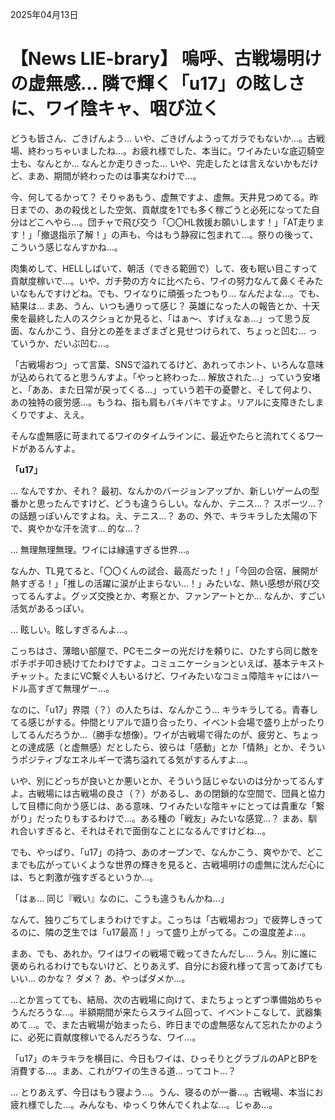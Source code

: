 2025年04月13日

# 【News LIE-brary】 嗚呼、古戦場明けの虚無感… 隣で輝く「u17」の眩しさに、ワイ陰キャ、咽び泣く

どうも皆さん、ごきげんよう… いや、ごきげんようってガラでもないか…。古戦場、終わっちゃいましたね…。お疲れ様でした、本当に。ワイみたいな底辺騎空士も、なんとか… なんとか走りきった… いや、完走したとは言えないかもだけど、まあ、期間が終わったのは事実なわけで…。

今、何してるかって？ そりゃあもう、虚無ですよ、虚無。天井見つめてる。昨日までの、あの殺伐とした空気、貢献度を1でも多く稼ごうと必死になってた自分はどこへやら…。団チャで飛び交う「〇〇HL救援お願いします！」「AT走ります！」「撤退指示了解！」の声も、今はもう静寂に包まれて…。祭りの後って、こういう感じなんすかね…。

肉集めして、HELLしばいて、朝活（できる範囲で）して、夜も眠い目こすって貢献度稼いで…。いや、ガチ勢の方々に比べたら、ワイの努力なんて鼻くそみたいなもんですけどね。でも、ワイなりに頑張ったつもり… なんだよな…。でも、結果は… まあ、うん、いつも通りって感じ？ 英雄になった人の報告とか、十天衆を最終した人のスクショとか見ると、「はぁ～、すげぇなぁ…」って思う反面、なんかこう、自分との差をまざまざと見せつけられて、ちょっと凹む… っていうか、だいぶ凹む…。

「古戦場おつ」って言葉、SNSで溢れてるけど、あれってホント、いろんな意味が込められてると思うんすよ。「やっと終わった… 解放された…」っていう安堵と、「ああ、また日常が戻ってくる…」っていう若干の憂鬱と、そして何より、あの独特の疲労感…。もうね、指も肩もバキバキですよ。リアルに支障きたしまくりですよ、ええ。

そんな虚無感に苛まれてるワイのタイムラインに、最近やたらと流れてくるワードがあるんすよ。

**「u17」**

… なんですか、それ？ 最初、なんかのバージョンアップか、新しいゲームの型番かと思ったんですけど、どうも違うらしい。なんか、テニス…？ スポーツ…？ の話題っぽいんですよね。え、テニス…？ あの、外で、キラキラした太陽の下で、爽やかな汗を流す… 的な…？

… 無理無理無理。ワイには縁遠すぎる世界…。

なんか、TL見てると、「〇〇くんの試合、最高だった！」「今回の合宿、展開が熱すぎる！」「推しの活躍に涙が止まらない…！」みたいな、熱い感想が飛び交ってるんすよ。グッズ交換とか、考察とか、ファンアートとか… なんか、すごい活気があるっぽい。

… 眩しい。眩しすぎるんよ…。

こっちはさ、薄暗い部屋で、PCモニターの光だけを頼りに、ひたすら同じ敵をポチポチ叩き続けてたわけですよ。コミュニケーションといえば、基本テキストチャット。たまにVC繋ぐ人もいるけど、ワイみたいなコミュ障陰キャにはハードル高すぎて無理ゲー…。

なのに、「u17」界隈（？）の人たちは、なんかこう… キラキラしてる。青春してる感じがする。仲間とリアルで語り合ったり、イベント会場で盛り上がったりしてるんだろうか…（勝手な想像）。ワイが古戦場で得たのが、疲労と、ちょっとの達成感（と虚無感）だとしたら、彼らは「感動」とか「情熱」とか、そういうポジティブなエネルギーで満ち溢れてる気がするんすよ…。

いや、別にどっちが良いとか悪いとか、そういう話じゃないのは分かってるんすよ。古戦場には古戦場の良さ（？）があるし、あの閉鎖的な空間で、団員と協力して目標に向かう感じは、ある意味、ワイみたいな陰キャにとっては貴重な「繋がり」だったりもするわけで…。ある種の「戦友」みたいな感覚…？ まあ、馴れ合いすぎると、それはそれで面倒なことになるんですけどね…。

でも、やっぱり、「u17」の持つ、あのオープンで、なんかこう、爽やかで、どこまでも広がっていくような世界の輝きを見ると、古戦場明けの虚無に沈んだ心には、ちと刺激が強すぎるというか…。

「はぁ… 同じ『戦い』なのに、こうも違うもんかね…」

なんて、独りごちてしまうわけですよ。こっちは「古戦場おつ」で疲弊しきってるのに、隣の芝生では「u17最高！」って盛り上がってる。この温度差よ…。

まあ、でも、あれか。ワイはワイの戦場で戦ってきたんだし… うん。別に誰に褒められるわけでもないけど、とりあえず、自分にお疲れ様って言ってあげてもいい… のかな？ ダメ？ あ、やっぱダメか…。

…とか言ってても、結局、次の古戦場に向けて、またちょっとずつ準備始めちゃうんだろうな…。半額期間が来たらスライム回って、イベントこなして、武器集めて…。で、また古戦場が始まったら、昨日までの虚無感なんて忘れたかのように、必死に貢献度稼いでるんだろうな、ワイ…。

「u17」のキラキラを横目に、今日もワイは、ひっそりとグラブルのAPとBPを消費する…。まあ、これがワイの生きる道… ってコト…？

… とりあえず、今日はもう寝よう…。うん、寝るのが一番…。古戦場、本当にお疲れ様でした…。みんなも、ゆっくり休んでくれよな…。じゃあ…。